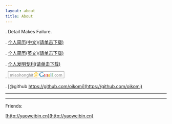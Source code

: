 ```yaml
---
layout: about
title: About
---
```


. Detail Makes Failure.

. [个人简历(中文)(请单击下载)](/doc/miaohong_cv.pdf)

. [个人简历(英文)(请单击下载)](/doc/miaohong_cv_en.pdf)

. [个人发明专利(请单击下载)](/doc/patent.pdf)

. ![miaohong at gmail dot com](/image/mail.png)

. [@github https://github.com/oikomi](https://github.com/oikomi)



***



***

Friends:


[http://yaoweibin.cn](http://yaoweibin.cn)


